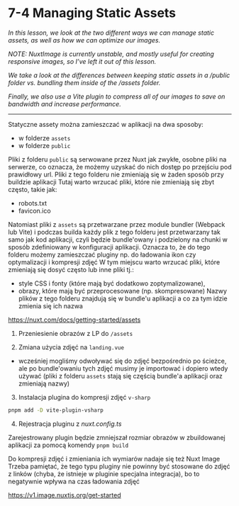 # 7-4 Managing Static Assets

*In this lesson, we look at the two different ways we can manage static assets, as well as how we can optimize our images.*

*NOTE: NuxtImage is currently unstable, and mostly useful for creating responsive images, so I’ve left it out of this lesson.*

*We take a look at the differences between keeping static assets in a /public folder vs. bundling them inside of the /assets folder.*

*Finally, we also use a Vite plugin to compress all of our images to save on bandwidth and increase performance.*

---

Statyczne assety można zamieszczać w aplikacji na dwa sposoby:
- w folderze `assets`
- w folderze `public`

Pliki z folderu `public` są serwowane przez Nuxt jak zwykłe, osobne pliki na serwerze, co oznacza, że możemy uzyskać do nich dostęp po przejściu pod prawidłowy url.
Pliki z tego folderu nie zmieniają się w żaden sposób przy buildzie aplikacji
Tutaj warto wrzucać pliki, które nie zmieniają się zbyt często, takie jak:
- robots.txt
- favicon.ico

Natomiast pliki z `assets` są przetwarzane przez module bundler (Webpack lub Vite) i podczas builda każdy plik z tego folderu jest przetwarzany tak samo jak kod aplikacji, czyli będzie bundle'owany i podzielony na chunki w sposób zdefiniowany w konfiguracji aplikacji.
Oznacza to, że do tego folderu możemy zamieszczać pluginy np. do ładowania ikon czy optymalizacji i kompresji zdjęć
W tym miejscu warto wrzucać pliki, które zmieniają się dosyć często lub inne pliki tj.:
- style CSS i fonty (które mają być dodatkowo zoptymalizowane),
- obrazy, które mają być przeprocesowane (np. skompresowane)
Nazwy plików z tego folderu znajdują się w bundle'u aplikacji a co za tym idzie zmienia się ich nazwa

https://nuxt.com/docs/getting-started/assets

1. Przeniesienie obrazów z LP do `/assets`

2. Zmiana użycia zdjęć na `landing.vue`

- wcześniej mogliśmy odwoływać się do zdjęć bezpośrednio po ścieżce, ale po bundle'owaniu tych zdjęć musimy je importować i dopiero wtedy używać (pliki z folderu `assets` stają się częścią bundle'a aplikacji oraz zmieniają nazwy)

3. Instalacja plugina do kompresji zdjęć `v-sharp`

```sh
pnpm add -D vite-plugin-vsharp
```

4. Rejestracja pluginu z *nuxt.config.ts*

Zarejestrowany plugin będzie zmniejszał rozmiar obrazów w zbuildowanej aplikacji za pomocą komendy `pnpm build`

Do kompresji zdjęć i zmieniania ich wymiarów nadaje się też Nuxt Image
Trzeba pamiętać, że tego typu pluginy nie powinny być stosowane do zdjęć z linków (chyba, że istnieje w pluginie specjalna integracja), bo to negatywnie wpływa na czas ładowania zdjęć

https://v1.image.nuxtjs.org/get-started
